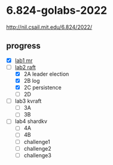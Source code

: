 # 6.824-golabs-2022

http://nil.csail.mit.edu/6.824/2022/

## progress

- [x] [lab1 mr](http://nil.csail.mit.edu/6.824/2022/labs/lab-mr.html)
- [ ] [lab2 raft](https://pdos.csail.mit.edu/6.824/labs/lab-raft.html)
    - [x] 2A leader election
    - [x] 2B log
    - [x] 2C persistence
    - [ ] 2D
- [ ] lab3 kvraft
    - [ ] 3A
    - [ ] 3B
- [ ] lab4 shardkv
    - [ ] 4A
    - [ ] 4B
    - [ ] challenge1
    - [ ] challenge2
    - [ ] challenge3